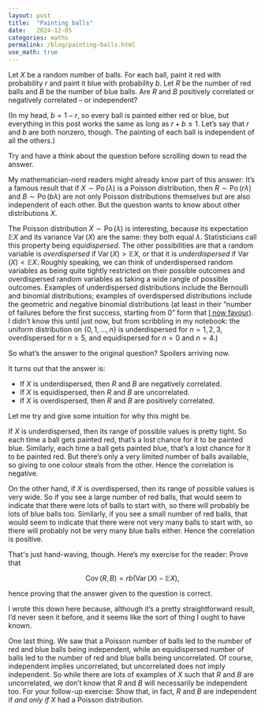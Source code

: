 ```yaml
---
layout: post
title:  "Painting balls"
date:   2024-12-05
categories: maths
permalink: /blog/painting-balls.html
use_math: true
---
```


Let $X$ be a random number of balls. For each ball, paint it red with probability $r$ and paint it blue with probability $b$. Let $R$ be the number of red balls and $B$ be the number of blue balls. Are $R$ and $B$ positively correlated or negatively correlated – or independent?

(In my head, $b = 1-r$, so every ball is painted either red or blue, but everything in this post works the same as long as $r + b \leq 1$. Let’s say that $r$ and $b$ are both nonzero, though. The painting of each ball is independent of all the others.)

Try and have a think about the question before scrolling down to read the answer.

My mathematician-nerd readers might already know part of this answer: It’s a famous result that if $X \sim \operatorname{Po}(\lambda)$ is a Poisson distribution, then $R \sim \operatorname{Po}(r\lambda)$ and $B \sim \operatorname{Po}(b\lambda)$ are not only Poisson distributions themselves but are also independent of each other. But the question wants to know about other distributions $X$.

The Poisson distribution $X \sim \operatorname{Po}(\lambda)$ is interesting, because its expectation $\mathbb{E}X$ and its variance $\operatorname{Var}(X)$ are the same: they both equal $\lambda$. Statisticians call this property being *equidispersed*. The other possibilities are that a random variable is *overdispersed* if $\operatorname{Var}(X) > \mathbb EX$, or that it is *underdispersed* if $\operatorname{Var}(X) < \mathbb EX$. Roughly speaking, we can think of underdispersed random variables as being quite tightly restricted on their possible outcomes and overdispersed random variables as taking a wide rangle of possible outcomes. Examples of underdispersed distributions include the Bernoulli and binomial distributions; examples of overdispersed distributions include the geometric and negative binomial distributions (at least in their “number of failures before the first success, starting from 0” form that [I now favour](falling-moments.html)). I didn’t know this until just now, but from scribbling in my notebook: the uniform distribution on $\{0, 1, \dots, n\}$ is underdispersed for $n = 1, 2, 3$, overdispersed for $n \geq 5$, and equidispersed for $n = 0$ and $n = 4$.)

So what’s the answer to the original question? Spoilers arriving now.

It turns out that the answer is:

* If $X$ is underdispersed, then $R$ and $B$ are negatively correlated.
* If $X$ is equidispersed, then $R$ and $B$ are uncorrelated.
* If $X$ is overdispersed, then $R$ and $B$ are positively correlated.

Let me try and give some intuition for why this might be.

If $X$ is underdispersed, then its range of possible values is pretty tight. So each time a ball gets painted red, that’s a lost chance for it to be painted blue. Similarly, each time a ball gets painted blue, that’s a lost chance for it to be painted red. But there’s only a very limited number of balls available, so giving to one colour steals from the other. Hence the correlation is negative.

On the other hand, if $X$ is overdispersed, then its range of possible values is very wide. So if you see a large number of red balls, that would seem to indicate that there were lots of balls to start with, so there will probably be lots of blue balls too. Similarly, if you see a small number of red balls, that would seem to indicate that there were not very many balls to start with, so there will probably not be very many blue balls either. Hence the correlation is positive.

That's just hand-waving, though. Here’s my exercise for the reader: Prove that

$$ \operatorname{Cov}(R, B) = rb \big(\operatorname{Var}(X) - \mathbb EX\big) ,$$

hence proving that the answer given to the question is correct.

I wrote this down here because, although it’s a pretty straightforward result, I’d never seen it before, and it seems like the sort of thing I ought to have known.

One last thing. We saw that a Poisson number of balls led to the number of red and blue balls being independent, while an equidispersed number of balls led to the number of red and blue balls being uncorrelated. Of course, independent implies uncorrelated, but uncorrelated does not imply independent. So while there are lots of examples of $X$ such that $R$ and $B$ are uncorrelated, we don’t know that $R$ and $B$ will necessarily be independent too. For your follow-up exercise: Show that, in fact, $R$ and $B$ are independent if *and only if* $X$ had a Poisson distribution.
